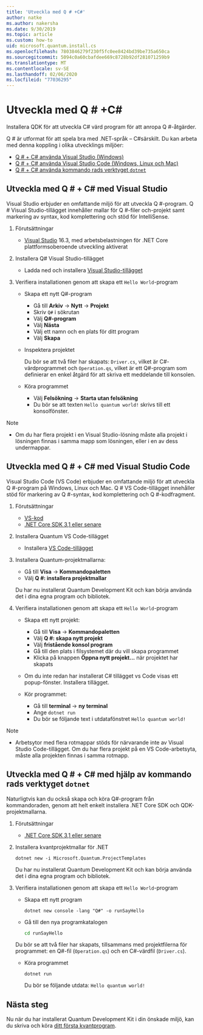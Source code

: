 ```yaml
---
title: 'Utveckla med Q # +C#'
author: natke
ms.author: nakersha
ms.date: 9/30/2019
ms.topic: article
ms.custom: how-to
uid: microsoft.quantum.install.cs
ms.openlocfilehash: 7803846279f230f5fc0ee8424bd39be735a650ca
ms.sourcegitcommit: 5094c0a60cbafdee669c8728b92df281071259b9
ms.translationtype: MT
ms.contentlocale: sv-SE
ms.lasthandoff: 02/06/2020
ms.locfileid: "77036295"
---
```

# <a name="develop-with-q--c"></a>Utveckla med Q # +C#

Installera QDK för att utveckla C# värd program för att anropa Q #-åtgärder.

Q # är utformat för att spela bra med .NET-språk – C#särskilt. Du kan arbeta med denna koppling i olika utvecklings miljöer:

- [Q # + C# använda Visual Studio (Windows)](#VS)
- [Q # + C# använda Visual Studio Code (Windows, Linux och Mac)](#VSC)
- [Q # + C# använda kommando rads verktyget `dotnet`](#command)

## Utveckla med Q # + C# med Visual Studio <a name="VS"></a>

Visual Studio erbjuder en omfattande miljö för att utveckla Q #-program. Q # Visual Studio-tillägget innehåller mallar för Q #-filer och-projekt samt markering av syntax, kod komplettering och stöd för IntelliSense.


1. Förutsättningar

    - [Visual Studio](https://visualstudio.microsoft.com/downloads/) 16.3, med arbetsbelastningen för .NET Core plattformsoberoende utveckling aktiverat

1. Installera Q# Visual Studio-tillägget

    - Ladda ned och installera [Visual Studio-tillägget](https://marketplace.visualstudio.com/items?itemName=quantum.DevKit)

1. Verifiera installationen genom att skapa ett `Hello World`-program

    - Skapa ett nytt Q#-program

        - Gå till **Arkiv** -> **Nytt** -> **Projekt**
        - Skriv `Q#` i sökrutan
        - Välj **Q#-program**
        - Välj **Nästa**
        - Välj ett namn och en plats för ditt program
        - Välj **Skapa**

    - Inspektera projektet

        Du bör se att två filer har skapats: `Driver.cs`, vilket är C#-värdprogrammet och `Operation.qs`, vilket är ett Q#-program som definierar en enkel åtgärd för att skriva ett meddelande till konsolen.

    - Köra programmet

        - Välj **Felsökning** -> **Starta utan felsökning**
        - Du bör se att texten `Hello quantum world!` skrivs till ett konsolfönster.

> [!NOTE]
> * Om du har flera projekt i en Visual Studio-lösning måste alla projekt i lösningen finnas i samma mapp som lösningen, eller i en av dess undermappar.  

## Utveckla med Q # + C# med Visual Studio Code <a name="VSC"></a>

Visual Studio Code (VS Code) erbjuder en omfattande miljö för att utveckla Q #-program på Windows, Linux och Mac.  Q # VS Code-tillägget innehåller stöd för markering av Q #-syntax, kod komplettering och Q #-kodfragment.

1. Förutsättningar

   - [VS-kod](https://code.visualstudio.com/download)
   - [.NET Core SDK 3,1 eller senare](https://www.microsoft.com/net/download)

1. Installera Quantum VS Code-tillägget

    - Installera [VS Code-tillägget](https://marketplace.visualstudio.com/items?itemName=quantum.quantum-devkit-vscode)

1. Installera Quantum-projektmallarna:

   - Gå till **Visa** -> **Kommandopaletten**
   - Välj **Q #: installera projektmallar**

    Du har nu installerat Quantum Development Kit och kan börja använda det i dina egna program och bibliotek.

1. Verifiera installationen genom att skapa ett `Hello World`-program

    - Skapa ett nytt projekt:

        - Gå till **Visa** -> **Kommandopaletten**
        - Välj **Q #: skapa nytt projekt**
        - Välj **fristående konsol program**
        - Gå till den plats i filsystemet där du vill skapa programmet
        - Klicka på knappen **Öppna nytt projekt...** när projektet har skapats

    - Om du inte redan har installerat C# tillägget vs Code visas ett popup-fönster. Installera tillägget. 

    - Kör programmet:

        - Gå till **terminal** -> **ny terminal**
        - Ange `dotnet run`
        - Du bör se följande text i utdatafönstret `Hello quantum world!`


> [!NOTE]
> * Arbetsytor med flera rotmappar stöds för närvarande inte av Visual Studio Code-tillägget. Om du har flera projekt på en VS Code-arbetsyta, måste alla projekten finnas i samma rotmapp.

## Utveckla med Q # + C# med hjälp av kommando rads verktyget `dotnet`<a name="command"></a>

Naturligtvis kan du också skapa och köra Q#-program från kommandoraden, genom att helt enkelt installera .NET Core SDK och QDK-projektmallarna. 

1. Förutsättningar

    - [.NET Core SDK 3,1 eller senare](https://www.microsoft.com/net/download)

1. Installera kvantprojektmallar för .NET

    ```dotnetcli
    dotnet new -i Microsoft.Quantum.ProjectTemplates
    ```

    Du har nu installerat Quantum Development Kit och kan börja använda det i dina egna program och bibliotek.

1. Verifiera installationen genom att skapa ett `Hello World`-program

    - Skapa ett nytt program

       ```dotnetcli
       dotnet new console -lang "Q#" -o runSayHello
       ```

    - Gå till den nya programkatalogen

       ```bash
       cd runSayHello
       ```

    Du bör se att två filer har skapats, tillsammans med projektfilerna för programmet: en Q#-fil (`Operation.qs`) och en C#-värdfil (`Driver.cs`).

    - Köra programmet

        ```dotnetcli
        dotnet run
        ```

        Du bör se följande utdata: `Hello quantum world!`

    
## <a name="whats-next"></a>Nästa steg

Nu när du har installerat Quantum Development Kit i din önskade miljö, kan du skriva och köra [ditt första kvantprogram](xref:microsoft.quantum.write-program).
